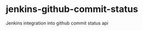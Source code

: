jenkins-github-commit-status
============================

Jenkins integration into github commit status api
